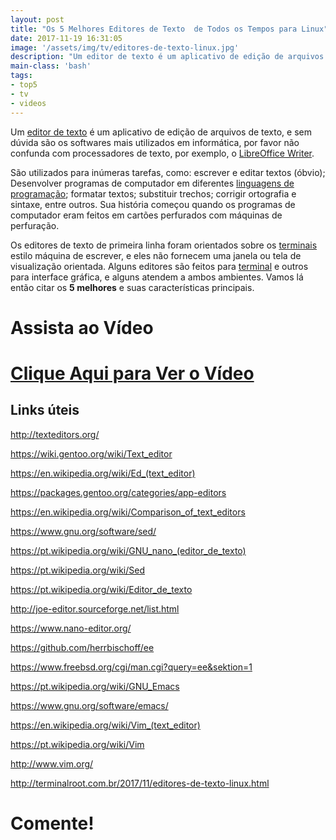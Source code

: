 ```yaml
---
layout: post
title: "Os 5 Melhores Editores de Texto  de Todos os Tempos para Linux"
date: 2017-11-19 16:31:05
image: '/assets/img/tv/editores-de-texto-linux.jpg'
description: "Um editor de texto é um aplicativo de edição de arquivos de texto, e sem dúvida são os softwares mais utilizados em informática."
main-class: 'bash'
tags:
- top5
- tv
- videos
---
```


Um [editor de texto](http://texteditors.org/) é um aplicativo de edição de arquivos de texto, e sem dúvida são os softwares mais utilizados em informática, por favor não confunda com processadores de texto, por exemplo, o [LibreOffice Writer](http://www.terminalroot.com.br/2016/10/aprenda-usar-o-libreoffice.html). 

São utilizados para inúmeras tarefas, como: escrever e editar textos (óbvio); Desenvolver programas de computador em diferentes [linguagens de programação](http://terminalroot.com.br/2016/10/blog-linux-ola-mundo-9-linguagens.html); formatar textos; substituir trechos; corrigir ortografia e sintaxe, entre outros. Sua história começou quando os programas de computador eram feitos em cartões perfurados com máquinas de perfuração. 

Os editores de texto de primeira linha foram orientados sobre os [terminais](http://terminalroot.com.br/tags/#terminal) estilo máquina de escrever, e eles não fornecem uma janela ou tela de visualização orientada. Alguns editores são feitos para [terminal](http://terminalroot.com.br/tags/#terminal) e outros para interface gráfica, e alguns atendem a ambos ambientes. Vamos lá então citar os __5 melhores__ e suas características principais.

# Assista ao Vídeo

# [Clique Aqui para Ver o Vídeo](https://www.youtube.com/watch?v=mmIycP6egqQ)


## Links úteis

<http://texteditors.org/>

<https://wiki.gentoo.org/wiki/Text_editor>

<https://en.wikipedia.org/wiki/Ed_(text_editor)>

<https://packages.gentoo.org/categories/app-editors>

<https://en.wikipedia.org/wiki/Comparison_of_text_editors>

<https://www.gnu.org/software/sed/>

<https://pt.wikipedia.org/wiki/GNU_nano_(editor_de_texto)>

<https://pt.wikipedia.org/wiki/Sed>

<https://pt.wikipedia.org/wiki/Editor_de_texto>

<http://joe-editor.sourceforge.net/list.html>

<https://www.nano-editor.org/>

<https://github.com/herrbischoff/ee>

<https://www.freebsd.org/cgi/man.cgi?query=ee&sektion=1>

<https://pt.wikipedia.org/wiki/GNU_Emacs>

<https://www.gnu.org/software/emacs/>

<https://en.wikipedia.org/wiki/Vim_(text_editor)>

<https://pt.wikipedia.org/wiki/Vim>

<http://www.vim.org/>

<http://terminalroot.com.br/2017/11/editores-de-texto-linux.html>

# Comente!

